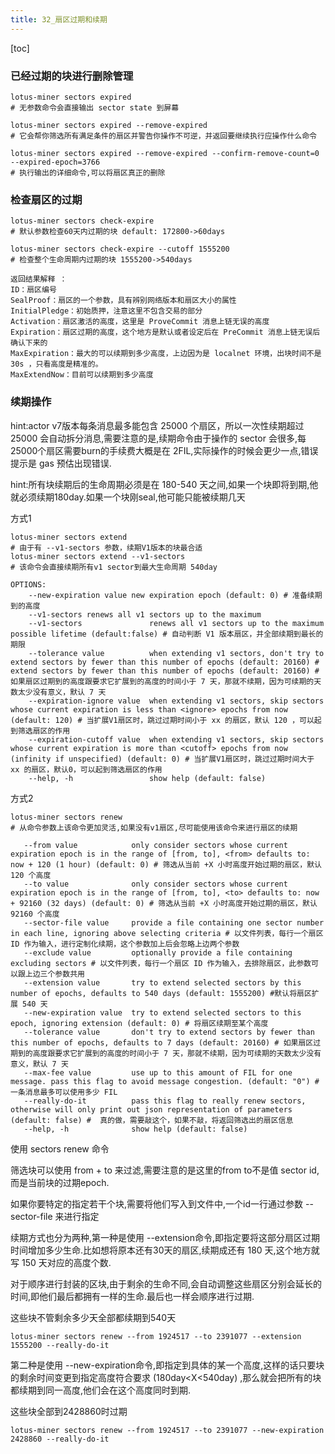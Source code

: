 ```yaml
---
title: 32_扇区过期和续期
---
```


[toc]

### 已经过期的块进行删除管理

```
lotus-miner sectors expired 
# 无参数命令会直接输出 sector state 到屏幕

lotus-miner sectors expired --remove-expired
# 它会帮你筛选所有满⾜条件的扇区并警告你操作不可逆，并返回要继续执⾏应操作什么命令

lotus-miner sectors expired --remove-expired --confirm-remove-count=0 --expired-epoch=3766
# 执行输出的详细命令,可以将扇区真正的删除
```

### 检查扇区的过期

```
lotus-miner sectors check-expire
# 默认参数检查60天内过期的块 default: 172800->60days

lotus-miner sectors check-expire --cutoff 1555200
# 检查整个生命周期内过期的块 1555200->540days

返回结果解释 ： 
ID：扇区编号
SealProof：扇区的一个参数，具有辨别网络版本和扇区大小的属性
InitialPledge：初始质押，注意这里不包含交易的部分
Activation：扇区激活的高度，这里是 ProveCommit 消息上链无误的高度
Expiration：扇区过期的高度，这个地方是默认或者设定后在 PreCommit 消息上链无误后确认下来的
MaxExpiration：最大的可以续期到多少高度，上边因为是 localnet 环境，出块时间不是 30s ，只看高度是精准的。
MaxExtendNow：目前可以续期到多少高度
```

### 续期操作

hint:actor v7版本每条消息最多能包含 25000 个扇区，所以⼀次性续期超过 25000 会⾃动拆分消息,需要注意的是,续期命令由于操作的 sector 会很多,每25000个扇区需要burn的手续费大概是在 2FIL,实际操作的时候会更少一点,错误提示是 gas 预估出现错误.

hint:所有块续期后的生命周期必须是在 180-540 天之间,如果一个块即将到期,他就必须续期180day.如果一个块刚seal,他可能只能被续期几天

方式1

```
lotus-miner sectors extend
# 由于有 --v1-sectors 参数，续期V1版本的块最合适
lotus-miner sectors extend --v1-sectors
# 该命令会直接续期所有v1 sector到最大生命周期 540day

OPTIONS:
    --new-expiration value new expiration epoch (default: 0) # 准备续期到的⾼度
    --v1-sectors renews all v1 sectors up to the maximum
    --v1-sectors               renews all v1 sectors up to the maximum possible lifetime (default:false) # ⾃动判断 V1 版本扇区，并全部续期到最长的期限
    --tolerance value          when extending v1 sectors, don't try to extend sectors by fewer than this number of epochs (default: 20160) # extend sectors by fewer than this number of epochs (default: 20160) # 如果扇区过期到的⾼度跟要求它扩展到的⾼度的时间⼩于 7 天，那就不续期，因为可续期的天数太少没有意义，默认 7 天
    --expiration-ignore value  when extending v1 sectors, skip sectors whose current expiration is less than <ignore> epochs from now (default: 120) # 当扩展V1扇区时，跳过过期时间⼩于 xx 的扇区，默认 120 ，可以起到筛选扇区的作⽤
    --expiration-cutoff value  when extending v1 sectors, skip sectors whose current expiration is more than <cutoff> epochs from now (infinity if unspecified) (default: 0) # 当扩展V1扇区时，跳过过期时间⼤于 xx 的扇区，默认0，可以起到筛选扇区的作⽤   
    --help, -h                 show help (default: false)
```

方式2

```
lotus-miner sectors renew
# 从命令参数上该命令更加灵活,如果没有v1扇区,尽可能使用该命令来进行扇区的续期

   --from value            only consider sectors whose current expiration epoch is in the range of [from, to], <from> defaults to: now + 120 (1 hour) (default: 0) # 筛选从当前 +X ⼩时⾼度开始过期的扇区，默认 120 个⾼度
   --to value              only consider sectors whose current expiration epoch is in the range of [from, to], <to> defaults to: now + 92160 (32 days) (default: 0) # 筛选从当前 +X ⼩时⾼度开始过期的扇区，默认 92160 个⾼度
   --sector-file value     provide a file containing one sector number in each line, ignoring above selecting criteria # 以⽂件列表，每⾏⼀个扇区 ID 作为输⼊，进⾏定制化续期，这个参数加上后会忽略上边两个参数
   --exclude value         optionally provide a file containing excluding sectors # 以⽂件列表，每⾏⼀个扇区 ID 作为输⼊，去排除扇区，此参数可以跟上边三个参数共⽤
   --extension value       try to extend selected sectors by this number of epochs, defaults to 540 days (default: 1555200) #默认将扇区扩展 540 天
   --new-expiration value  try to extend selected sectors to this epoch, ignoring extension (default: 0) # 将扇区续期⾄某个⾼度
   --tolerance value       don't try to extend sectors by fewer than this number of epochs, defaults to 7 days (default: 20160) # 如果扇区过期到的⾼度跟要求它扩展到的⾼度的时间⼩于 7 天，那就不续期，因为可续期的天数太少没有意义，默认 7 天
   --max-fee value         use up to this amount of FIL for one message. pass this flag to avoid message congestion. (default: "0") # ⼀条消息最多可以使⽤多少 FIL
   --really-do-it          pass this flag to really renew sectors, otherwise will only print out json representation of parameters (default: false) #  真的做，需要敲这个，如果不敲，将返回筛选出的扇区信息
   --help, -h              show help (default: false)
```

使用 sectors renew 命令

筛选块可以使用 from + to 来过滤,需要注意的是这里的from to不是值 sector id,而是当前块的过期epoch.

如果你要特定的指定若干个块,需要将他们写入到文件中,一个id一行通过参数 --sector-file 来进行指定

续期方式也分为两种,第一种是使用 --extension命令,即指定要将这部分扇区过期时间增加多少生命.⽐如想将原本还有30天的扇区,续期成还有 180 天,这个地⽅就写 150 天对应的⾼度个数.

对于顺序进行封装的区块,由于剩余的生命不同,会自动调整这些扇区分别会延长的时间,即他们最后都拥有一样的生命.最后也一样会顺序进行过期.

这些块不管剩余多少天全部都续期到540天

`lotus-miner sectors renew --from 1924517 --to 2391077 --extension 1555200 --really-do-it`

第二种是使用 --new-expiration命令,即指定到具体的某一个高度,这样的话只要块的剩余时间变更到指定高度符合要求 (180day<X<540day) ,那么就会把所有的块都续期到同一高度,他们会在这个高度同时到期.

这些块全部到2428860时过期

`lotus-miner sectors renew --from 1924517 --to 2391077 --new-expiration 2428860 --really-do-it`